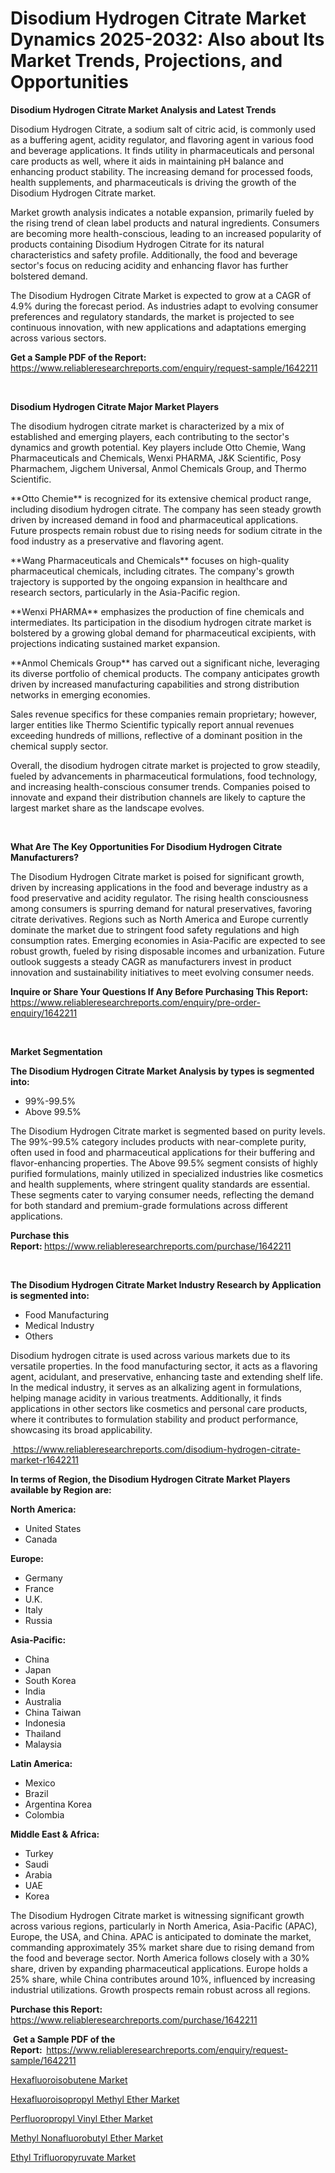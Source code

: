 <p><h1>Disodium Hydrogen Citrate Market Dynamics 2025-2032: Also about Its Market Trends, Projections, and Opportunities</h1></p><p><strong>Disodium Hydrogen Citrate Market Analysis and Latest Trends</strong></p>
<p><p>Disodium Hydrogen Citrate, a sodium salt of citric acid, is commonly used as a buffering agent, acidity regulator, and flavoring agent in various food and beverage applications. It finds utility in pharmaceuticals and personal care products as well, where it aids in maintaining pH balance and enhancing product stability. The increasing demand for processed foods, health supplements, and pharmaceuticals is driving the growth of the Disodium Hydrogen Citrate market.</p><p>Market growth analysis indicates a notable expansion, primarily fueled by the rising trend of clean label products and natural ingredients. Consumers are becoming more health-conscious, leading to an increased popularity of products containing Disodium Hydrogen Citrate for its natural characteristics and safety profile. Additionally, the food and beverage sector's focus on reducing acidity and enhancing flavor has further bolstered demand.</p><p>The Disodium Hydrogen Citrate Market is expected to grow at a CAGR of 4.9% during the forecast period. As industries adapt to evolving consumer preferences and regulatory standards, the market is projected to see continuous innovation, with new applications and adaptations emerging across various sectors.</p></p>
<p><strong>Get a Sample PDF of the Report:&nbsp;</strong> <a href="https://www.reliableresearchreports.com/enquiry/request-sample/1642211?utm_campaign=9&utm_medium=2&utm_source=Github&utm_content=ia&utm_term=02042025&utm_id=disodium-hydrogen-citrate">https://www.reliableresearchreports.com/enquiry/request-sample/1642211</a></p>
<p>&nbsp;</p>
<p><strong>Disodium Hydrogen Citrate Major Market Players</strong></p>
<p><p>The disodium hydrogen citrate market is characterized by a mix of established and emerging players, each contributing to the sector's dynamics and growth potential. Key players include Otto Chemie, Wang Pharmaceuticals and Chemicals, Wenxi PHARMA, J&K Scientific, Posy Pharmachem, Jigchem Universal, Anmol Chemicals Group, and Thermo Scientific.</p><p>**Otto Chemie** is recognized for its extensive chemical product range, including disodium hydrogen citrate. The company has seen steady growth driven by increased demand in food and pharmaceutical applications. Future prospects remain robust due to rising needs for sodium citrate in the food industry as a preservative and flavoring agent.</p><p>**Wang Pharmaceuticals and Chemicals** focuses on high-quality pharmaceutical chemicals, including citrates. The company's growth trajectory is supported by the ongoing expansion in healthcare and research sectors, particularly in the Asia-Pacific region.</p><p>**Wenxi PHARMA** emphasizes the production of fine chemicals and intermediates. Its participation in the disodium hydrogen citrate market is bolstered by a growing global demand for pharmaceutical excipients, with projections indicating sustained market expansion.</p><p>**Anmol Chemicals Group** has carved out a significant niche, leveraging its diverse portfolio of chemical products. The company anticipates growth driven by increased manufacturing capabilities and strong distribution networks in emerging economies.</p><p>Sales revenue specifics for these companies remain proprietary; however, larger entities like Thermo Scientific typically report annual revenues exceeding hundreds of millions, reflective of a dominant position in the chemical supply sector.</p><p>Overall, the disodium hydrogen citrate market is projected to grow steadily, fueled by advancements in pharmaceutical formulations, food technology, and increasing health-conscious consumer trends. Companies poised to innovate and expand their distribution channels are likely to capture the largest market share as the landscape evolves.</p></p>
<p>&nbsp;</p>
<p><strong>What Are The Key Opportunities For Disodium Hydrogen Citrate Manufacturers?</strong></p>
<p><p>The Disodium Hydrogen Citrate market is poised for significant growth, driven by increasing applications in the food and beverage industry as a food preservative and acidity regulator. The rising health consciousness among consumers is spurring demand for natural preservatives, favoring citrate derivatives. Regions such as North America and Europe currently dominate the market due to stringent food safety regulations and high consumption rates. Emerging economies in Asia-Pacific are expected to see robust growth, fueled by rising disposable incomes and urbanization. Future outlook suggests a steady CAGR as manufacturers invest in product innovation and sustainability initiatives to meet evolving consumer needs.</p></p>
<p><strong>Inquire or Share Your Questions If Any Before Purchasing This Report:</strong> <a href="https://www.reliableresearchreports.com/enquiry/pre-order-enquiry/1642211?utm_campaign=9&utm_medium=2&utm_source=Github&utm_content=ia&utm_term=02042025&utm_id=disodium-hydrogen-citrate">https://www.reliableresearchreports.com/enquiry/pre-order-enquiry/1642211</a></p>
<p>&nbsp;</p>
<p><strong>Market Segmentation</strong></p>
<p><strong>The Disodium Hydrogen Citrate Market Analysis by types is segmented into:</strong></p>
<p><ul><li>99%-99.5%</li><li>Above 99.5%</li></ul></p>
<p><p>The Disodium Hydrogen Citrate market is segmented based on purity levels. The 99%-99.5% category includes products with near-complete purity, often used in food and pharmaceutical applications for their buffering and flavor-enhancing properties. The Above 99.5% segment consists of highly purified formulations, mainly utilized in specialized industries like cosmetics and health supplements, where stringent quality standards are essential. These segments cater to varying consumer needs, reflecting the demand for both standard and premium-grade formulations across different applications.</p></p>
<p><strong>Purchase this Report:&nbsp;</strong><a href="https://www.reliableresearchreports.com/purchase/1642211?utm_campaign=9&utm_medium=2&utm_source=Github&utm_content=ia&utm_term=02042025&utm_id=disodium-hydrogen-citrate">https://www.reliableresearchreports.com/purchase/1642211</a></p>
<p>&nbsp;</p>
<p><strong>The Disodium Hydrogen Citrate Market Industry Research by Application is segmented into:</strong></p>
<p><ul><li>Food Manufacturing</li><li>Medical Industry</li><li>Others</li></ul></p>
<p><p>Disodium hydrogen citrate is used across various markets due to its versatile properties. In the food manufacturing sector, it acts as a flavoring agent, acidulant, and preservative, enhancing taste and extending shelf life. In the medical industry, it serves as an alkalizing agent in formulations, helping manage acidity in various treatments. Additionally, it finds applications in other sectors like cosmetics and personal care products, where it contributes to formulation stability and product performance, showcasing its broad applicability.</p></p>
<p><a href="https://www.reliableresearchreports.com/disodium-hydrogen-citrate-market-r1642211?utm_campaign=9&utm_medium=2&utm_source=Github&utm_content=ia&utm_term=02042025&utm_id=disodium-hydrogen-citrate">&nbsp;https://www.reliableresearchreports.com/disodium-hydrogen-citrate-market-r1642211</a></p>
<p><strong>In terms of Region, the Disodium Hydrogen Citrate Market Players available by Region are:</strong></p>
<p>
    <p> <strong> North America: </strong>
        <ul>
            <li>United States</li>
            <li>Canada</li>
        </ul>
        </p> 
    <p> <strong> Europe: </strong>
        <ul>
            <li>Germany</li>
            <li>France</li>
            <li>U.K.</li>
            <li>Italy</li>
            <li>Russia</li>
        </ul>
        </p> 
    <p> <strong> Asia-Pacific: </strong>
        <ul>
            <li>China</li>
            <li>Japan</li>
            <li>South Korea</li>
            <li>India</li>
            <li>Australia</li>
            <li>China Taiwan</li>
            <li>Indonesia</li>
            <li>Thailand</li>
            <li>Malaysia</li>
        </ul>
        </p> 
    <p> <strong> Latin America: </strong>
        <ul>
            <li>Mexico</li>
            <li>Brazil</li>
            <li>Argentina Korea</li>
            <li>Colombia</li>
        </ul>
        </p> 
    <p> <strong> Middle East & Africa: </strong>
        <ul>
            <li>Turkey</li>
            <li>Saudi</li>
            <li>Arabia</li>
            <li>UAE</li>
            <li>Korea</li>
        </ul>
    </p>
    </p>
<p><p>The Disodium Hydrogen Citrate market is witnessing significant growth across various regions, particularly in North America, Asia-Pacific (APAC), Europe, the USA, and China. APAC is anticipated to dominate the market, commanding approximately 35% market share due to rising demand from the food and beverage sector. North America follows closely with a 30% share, driven by expanding pharmaceutical applications. Europe holds a 25% share, while China contributes around 10%, influenced by increasing industrial utilizations. Growth prospects remain robust across all regions.</p></p>
<p><strong>Purchase this Report: </strong><a href="https://www.reliableresearchreports.com/purchase/1642211?utm_campaign=9&utm_medium=2&utm_source=Github&utm_content=ia&utm_term=02042025&utm_id=disodium-hydrogen-citrate">https://www.reliableresearchreports.com/purchase/1642211</a></p>
<p>&nbsp;<strong>Get a Sample PDF of the Report:&nbsp;&nbsp;</strong><a href="https://www.reliableresearchreports.com/enquiry/request-sample/1642211?utm_campaign=9&utm_medium=2&utm_source=Github&utm_content=ia&utm_term=02042025&utm_id=disodium-hydrogen-citrate">https://www.reliableresearchreports.com/enquiry/request-sample/1642211</a></p>
<p><strong></strong></p>
<p><p><a href="https://github.com/shpirttangim48/Market-Research-Report-List-1/blob/main/hexafluoroisobutene-market.md?utm_campaign=9&utm_medium=2&utm_source=Github&utm_content=ia&utm_term=02042025&utm_id=disodium-hydrogen-citrate">Hexafluoroisobutene Market</a></p><p><a href="https://github.com/lugnabirue/Market-Research-Report-List-1/blob/main/hexafluoroisopropyl-methyl-ether-market.md?utm_campaign=9&utm_medium=2&utm_source=Github&utm_content=ia&utm_term=02042025&utm_id=disodium-hydrogen-citrate">Hexafluoroisopropyl Methyl Ether Market</a></p><p><a href="https://github.com/snelldimkeod/Market-Research-Report-List-1/blob/main/perfluoropropyl-vinyl-ether-market.md?utm_campaign=9&utm_medium=2&utm_source=Github&utm_content=ia&utm_term=02042025&utm_id=disodium-hydrogen-citrate">Perfluoropropyl Vinyl Ether Market</a></p><p><a href="https://github.com/kitkaeberz5z/Market-Research-Report-List-1/blob/main/methyl-nonafluorobutyl-ether-market.md?utm_campaign=9&utm_medium=2&utm_source=Github&utm_content=ia&utm_term=02042025&utm_id=disodium-hydrogen-citrate">Methyl Nonafluorobutyl Ether Market</a></p><p><a href="https://github.com/gakpasulgun/Market-Research-Report-List-1/blob/main/ethyl-trifluoropyruvate-market.md?utm_campaign=9&utm_medium=2&utm_source=Github&utm_content=ia&utm_term=02042025&utm_id=disodium-hydrogen-citrate">Ethyl Trifluoropyruvate Market</a></p></p>